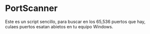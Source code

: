 # PortScanner
Este es un script sencillo, para buscar en los 65,536 puertos que hay, culaes  puertos esatan abietos en tu equipo Windows. 
